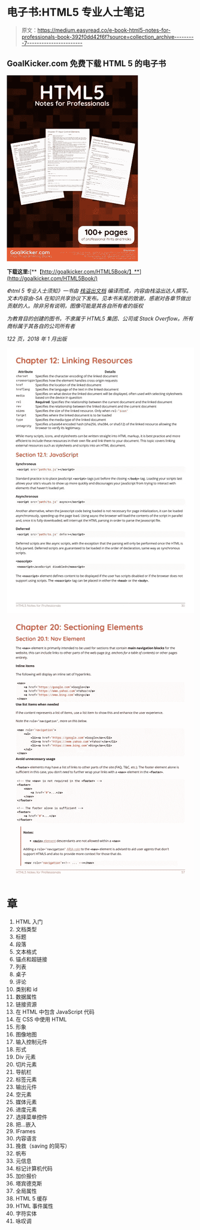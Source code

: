 # 电子书:HTML5 专业人士笔记

> 原文：<https://medium.easyread.co/e-book-html5-notes-for-professionals-book-392f0dd42f6f?source=collection_archive---------7----------------------->

## GoalKicker.com 免费下载 HTML 5 的电子书

![](img/2387ea34fcb88386d109d2c982ef52d5.png)

**下载这里:**[**【http://goalkicker.com/HTML5Book/】**](http://goalkicker.com/HTML5Book/)

*《html 5 专业人士须知》一书由* [*栈溢出文档*](https://archive.org/details/documentation-dump.7z) *编译而成，内容由栈溢出达人撰写。文本内容由-SA 在知识共享协议下发布。见本书末尾的致谢，感谢对各章节做出贡献的人。除非另有说明，图像可能是其各自所有者的版权*

*为教育目的创建的图书，不隶属于 HTML5 集团、公司或 Stack Overflow。所有商标属于其各自的公司所有者*

*122 页，2018 年 1 月出版*

![](img/22c9bc8049db2c299edf2001535d1da9.png)![](img/fa42eb756ba62006869bce298c3c883a.png)

# 章

1.  HTML 入门
2.  文档类型
3.  标题
4.  段落
5.  文本格式
6.  锚点和超链接
7.  列表
8.  桌子
9.  评论
10.  类别和 id
11.  数据属性
12.  链接资源
13.  在 HTML 中包含 JavaScript 代码
14.  在 CSS 中使用 HTML
15.  形象
16.  图像地图
17.  输入控制元件
18.  形式
19.  Div 元素
20.  切片元素
21.  导航栏
22.  标签元素
23.  输出元件
24.  空元素
25.  媒体元素
26.  进度元素
27.  选择菜单控件
28.  把…嵌入
29.  IFrames
30.  内容语言
31.  挽救（saving 的简写）
32.  帆布
33.  元信息
34.  标记计算机代码
35.  加价报价
36.  塔宾德克斯
37.  全局属性
38.  HTML 5 缓存
39.  HTML 事件属性
40.  字符实体
41.  咏叹调